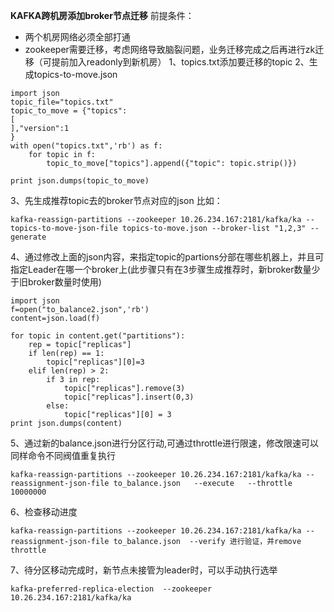 **KAFKA跨机房添加broker节点迁移**
前提条件：
 - 两个机房网络必须全部打通
 - zookeeper需要迁移，考虑网络导致脑裂问题，业务迁移完成之后再进行zk迁移（可提前加入readonly到新机房）
1、topics.txt添加要迁移的topic
2、生成topics-to-move.json
```#!/usr/bin/env python
import json
topic_file="topics.txt"
topic_to_move = {"topics":
[
],"version":1
}
with open("topics.txt",'rb') as f:
    for topic in f:
        topic_to_move["topics"].append({"topic": topic.strip()})

print json.dumps(topic_to_move)
```
3、先生成推荐topic去的broker节点对应的json
比如：
```
kafka-reassign-partitions --zookeeper 10.26.234.167:2181/kafka/ka --topics-to-move-json-file topics-to-move.json --broker-list "1,2,3" --generate
```
4、通过修改上面的json内容，来指定topic的partions分部在哪些机器上，并且可指定Leader在哪一个broker上(此步骤只有在3步骤生成推荐时，新broker数量少于旧broker数量时使用)
```
import json
f=open("to_balance2.json",'rb')
content=json.load(f)

for topic in content.get("partitions"):
    rep = topic["replicas"]
    if len(rep) == 1:
        topic["replicas"][0]=3
    elif len(rep) > 2:
        if 3 in rep:
            topic["replicas"].remove(3)
            topic["replicas"].insert(0,3)
        else:
            topic["replicas"][0] = 3
print json.dumps(content)
```
5、通过新的balance.json进行分区行动,可通过throttle进行限速，修改限速可以同样命令不同阀值重复执行
```
kafka-reassign-partitions --zookeeper 10.26.234.167:2181/kafka/ka --reassignment-json-file to_balance.json   --execute   --throttle 10000000
```
6、检查移动进度
```
kafka-reassign-partitions --zookeeper 10.26.234.167:2181/kafka/ka --reassignment-json-file to_balance.json  --verify 进行验证，并remove throttle
```
7、待分区移动完成时，新节点未接管为leader时，可以手动执行选举
```
kafka-preferred-replica-election  --zookeeper 10.26.234.167:2181/kafka/ka
```
